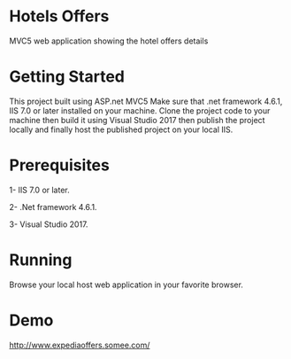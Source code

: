 # Hotels Offers
MVC5 web application showing the hotel offers details

# Getting Started
This project built using ASP.net MVC5 Make sure that .net framework 4.6.1, IIS 7.0 or later installed on your machine. Clone the project code to your machine then build it using Visual Studio 2017 then publish the project locally and finally host the published project on your local IIS.

# Prerequisites
1- IIS 7.0 or later.

2- .Net framework 4.6.1.

3- Visual Studio 2017.

# Running
Browse your local host web application in your favorite browser.

# Demo
http://www.expediaoffers.somee.com/

